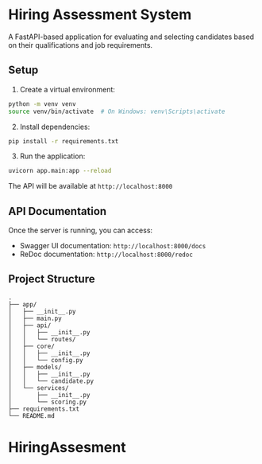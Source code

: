 # Hiring Assessment System

A FastAPI-based application for evaluating and selecting candidates based on their qualifications and job requirements.

## Setup

1. Create a virtual environment:

```bash
python -m venv venv
source venv/bin/activate  # On Windows: venv\Scripts\activate
```

2. Install dependencies:

```bash
pip install -r requirements.txt
```

3. Run the application:

```bash
uvicorn app.main:app --reload
```

The API will be available at `http://localhost:8000`

## API Documentation

Once the server is running, you can access:

- Swagger UI documentation: `http://localhost:8000/docs`
- ReDoc documentation: `http://localhost:8000/redoc`

## Project Structure

```
.
├── app/
│   ├── __init__.py
│   ├── main.py
│   ├── api/
│   │   ├── __init__.py
│   │   └── routes/
│   ├── core/
│   │   ├── __init__.py
│   │   └── config.py
│   ├── models/
│   │   ├── __init__.py
│   │   └── candidate.py
│   └── services/
│       ├── __init__.py
│       └── scoring.py
├── requirements.txt
└── README.md
```
# HiringAssesment
